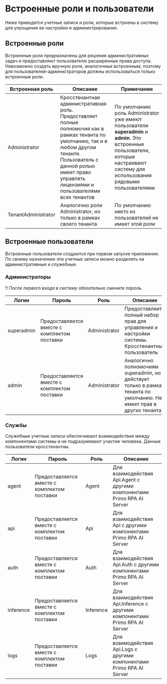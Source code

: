 # Встроенные роли и пользователи

Ниже приводятся учетные записи и роли, которые встроены в систему для упрощения ее настройки и администрирования. 


## Встроенные роли

Встроенные роли предназначены для решения административных задач и предоставляют пользователю расширенные права доступа. Невозможно создать вручную роли, аналогичные встроенным, поэтому для пользователей-администраторов должны использоваться только встроенные роли. 

| Встроенная роль       | Описание                                         |  Примечание |
| --------------------- | ------------------------------------------------ | ------------ | 
| Administrator         | Кросстенантная административная роль. Предоставляет полные полномочия как в рамках тенанта по умолчанию, так и в любом другом тенанте. <br> Пользователь с данной ролью имеет право управлять лицензиями и пользователями всех тенантов </br> | По умолчанию роль Administrator уже имеют пользователи **superadmin** и **admin**.  Это встроенные пользователи, которые настраивают систему для использования рядовыми пользователями |
| TenantAdministrator   | Аналогично роли Administrator, но только в рамках своего тенанта | По умолчанию никто из пользователей не имеет этой роли |


## Встроенные пользователи

Встроенные пользователи создаются при первом запуске приложения. По своему назначению эти учетные записи можно разделить на административные и служебные.

### Администраторы

:bangbang: *После первого входа в систему обязательно смените пароль.*

| Логин     | Пароль            | Роль               | Описание                                         |  
| ----------------------- | ----------------- | ------------------ | ----------------------------- |
| superadmin              | Предоставляется вместе с комплектом поставки         | Administrator      | Предоставляет полный набор прав для управления и настройки системы. Кросстенантный пользователь  |
| admin                   | Предоставляется вместе с комплектом поставки          | Administrator      | Аналогично полномочиям superadmin, но действует только в рамках тенанта по умолчанию. Не имеет прав в других тенантах |


### Службы

Служебные учетные записи обеспечивают взаимодействие между компонентами системы и не подразумевают участие человека. Данные пользователи кросстенантны.


| Логин      | Пароль            | Роль               | Описание                                                           |  
| ----------------------- | ----------------- | ------------------ | ------------------------------------------------------------------ |
| agent                   | Предоставляется вместе с комплектом поставки          | Agent              | Для взаимодействия Api.Agent с другими компонентами Primo RPA AI Server |
| api                     | Предоставляется вместе с комплектом поставки          | Api                | Для взаимодействия Api с другими компонентами Primo RPA AI Server       |
| auth                    | Предоставляется вместе с комплектом поставки         | Auth               | Для взаимодействия Api.Auth с другими компонентами Primo RPA AI Server |
| inference               | Предоставляется вместе с комплектом поставки          | Inference          | Для взаимодействия Api.Inference с другими компонентами Primo RPA AI Server|
| logs                    | Предоставляется вместе с комплектом поставки         | Logs               | Для взаимодействия Api.Logs с другими компонентами Primo RPA AI Server |




